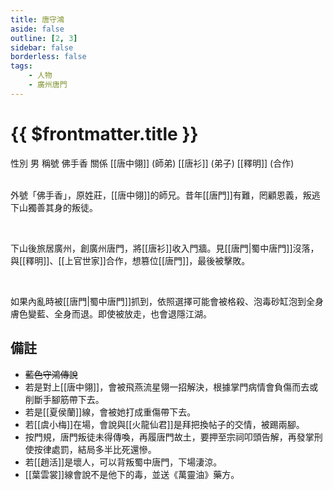 ```yaml
---
title: 唐守鴻
aside: false
outline: [2, 3]
sidebar: false
borderless: false
tags:
    - 人物
    - 廣州唐門
---
```


# {{ $frontmatter.title }}

<ChTabs position="bottom">
	<ChTab title="唐守鴻">
		<Ch src='/images/characters/special812/normal.webp' position='right'/>
		<ChName nameZh='唐守鴻' nameEn='Tang Shou Hong' position='right' />
		<ChTable>
			<ChTr>
				<ChTd isTitle=true>
					性別
				</ChTd>
				<ChTd>
					男
				</ChTd>
			</ChTr>
			<ChTr>
				<ChTd isTitle=true>
					稱號
				</ChTd>
				<ChTd>
					佛手香
				</ChTd>
			</ChTr>
			<ChTr>
				<ChTd isTitle=true position='center'>
					關係
				</ChTd>
			</ChTr>
			<ChTr>
				<ChTd position='center'>
					[[唐中翎]] (師弟)
				</ChTd>
			</ChTr>
			<ChTr>
				<ChTd position='center'>
					[[唐衫]] (弟子)
				</ChTd>
			</ChTr>
			<ChTr>
				<ChTd position='center'>
					[[釋明]] (合作)
				</ChTd>
			</ChTr>
		</ChTable>
	</ChTab>
</ChTabs>
<br><br>

外號「佛手香」，原姓莊，[[唐中翎]]的師兄。昔年[[唐門]]有難，罔顧恩義，叛逃下山獨善其身的叛徒。

<br>

下山後旅居廣州，創廣州唐門，將[[唐衫]]收入門牆。見[[唐門|蜀中唐門]]沒落，與[[釋明]]、[[上官世家]]合作，想篡位[[唐門]]，最後被擊敗。

<br>

如果內亂時被[[唐門|蜀中唐門]]抓到，依照選擇可能會被格殺、泡毒砂缸泡到全身膚色變藍、全身而退。即使被放走，也會退隱江湖。

## 備註

-   ~~藍色守鴻傳說~~
-   若是對上[[唐中翎]]，會被飛燕流星翎一招解決，根據掌門病情會負傷而去或削斷手腳筋帶下去。
-   若是[[夏侯蘭]]線，會被她打成重傷帶下去。
-   若[[虞小梅]]在場，會說與[[火龍仙君]]是拜把換帖子的交情，被踢兩腳。
-   按門規，唐門叛徒未得傳喚，再履唐門故土，要押至宗祠叩頭告解，再發掌刑使按律處罰，結局多半比死還慘。
-   若[[趙活]]是壞人，可以<EndIcon no="8">背叛蜀中唐門</EndIcon>，下場淒涼。
-   [[葉雲裳]]線會說不是他下的毒，並送《萬靈油》藥方。
